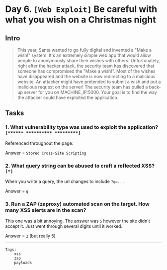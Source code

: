 # Day 6. `[Web Exploit]` Be careful with what you wish on a Christmas night
## Intro
>This year, Santa wanted to go fully digital and invented a "Make a wish!" system. It's an extremely simple web app that would allow people to anonymously share their wishes with others. Unfortunately, right after the hacker attack, the security team has discovered that someone has compromised the "Make a wish!". Most of the wishes have disappeared and the website is now redirecting to a malicious website.  An attacker might have pretended to submit a wish and put a malicious request on the server! The security team has pulled a back-up server for you on MACHINE_IP:5000. Your goal is to find the way the attacker could have exploited the application.

## Tasks

### 1. What vulnerability type was used to exploit the application? `[****** ********** *********]`

Referenced throughout the page:

Answer = `Stored Cross-Site Scripting`

### 2. What query string can be abused to craft a reflected XSS? `[*]`

When you write a query, the url changes to include `?q=...`

Answer = `q`

### 3. Run a ZAP (zaproxy) automated scan on the target. How many XSS alerts are in the scan?

This one was a bit annoying. The answer was `5` however the site didn't accept it. Just went through several digits until it worked.

Answer = `2` (but really 5)

---
```
Tags:
    xss
    zap
    payloads
```